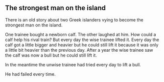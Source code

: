 ## The strongest man on the island

There is an old story about two Greek islanders vying to become the strongest man on the island. 

One trainee bought a newborn calf. The other laughed at him. How could a calf help his rival train? But every day the wise trainee lifted it. Every day the calf got a little bigger and heavier but he could still lift it because it was only a little bit heavier than the previous day. After a year the wise trainee saw the calf was now a bull but he could still lift it. 

In the meantime the unwise trainee had tried every day to lift a bull. 

He had failed every time.
